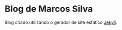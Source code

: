 # Blog de Marcos Silva

Blog criado utilizando o gerador de site estático [Jekyll](https://jekyllrb.com/).
